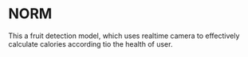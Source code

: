 # NORM
This a fruit detection model, which uses realtime camera to effectively calculate calories according tio the health of user.
